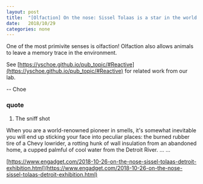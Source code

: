 ```yaml
---
layout: post
title:  "[Olfaction] On the nose: Sissel Tolaas is a star in the world of smells."
date:   2018/10/29
categories: none
---
```


One of the most primivite senses is olfaction! Olfaction also 
allows animals to leave a memory trace in the environment.

See [https://yschoe.github.io/pub_topic/#Reactive](https://yschoe.github.io/pub_topic/#Reactive) for related work from our lab.

-- Choe



### quote 



1. The sniff shot

When you are a world-renowned pioneer in smells, it's somewhat inevitable you will end up sticking your face into peculiar places: the burned rubber tire of a Chevy lowrider, a rotting hunk of wall insulation from an abandoned home, a cupped palmful of cool water from the Detroit River. ... ... 







[https://www.engadget.com/2018-10-26-on-the-nose-sissel-tolaas-detroit-exhibition.html](https://www.engadget.com/2018-10-26-on-the-nose-sissel-tolaas-detroit-exhibition.html)



 

